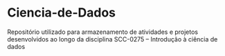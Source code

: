 # Ciencia-de-Dados
Repositório utilizado para armazenamento de atividades e projetos desenvolvidos ao longo da disciplina SCC-0275 – Introdução à ciência de dados
